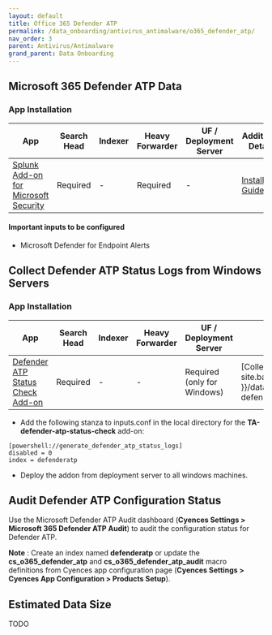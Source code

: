 ```yaml
---
layout: default
title: Office 365 Defender ATP
permalink: /data_onboarding/antivirus_antimalware/o365_defender_atp/
nav_order: 3
parent: Antivirus/Antimalware
grand_parent: Data Onboarding
---
```


## **Microsoft 365 Defender ATP Data**

### App Installation

| App |  Search Head  | Indexer | Heavy Forwarder | UF / Deployment Server | Additional Details |
| ---- | ------ | ------------ | -------------- | -------------------- | ------ |
| [Splunk Add-on for Microsoft Security](https://splunkbase.splunk.com/app/6207/) | Required | - | Required | - | [Installation Guide](https://splunkbase.splunk.com/app/6207/#/details) |

#### Important inputs to be configured
* Microsoft Defender for Endpoint Alerts


## Collect Defender ATP Status Logs from Windows Servers 

### App Installation

| App |  Search Head  | Indexer | Heavy Forwarder | UF / Deployment Server | Additional Details |
| ---- | ------ | ------------ | -------------- | -------------------- | ------ |
| [Defender ATP Status Check Add-on](https://splunkbase.splunk.com/app/5691/) | Required | - | - | Required (only for Windows) | [Collect Defender ATP Status Logs from Windows Servers]({{ site.baseurl }}/data_onboarding/antivirus_antimalware/o365_defender_atp/#collect-defender-atp-status-logs-from-windows-servers) |


* Add the following stanza to inputs.conf in the local directory for the **TA-defender-atp-status-check** add-on:

```
[powershell://generate_defender_atp_status_logs] 
disabled = 0
index = defenderatp
```

* Deploy the addon from deployment server to all windows machines.


## Audit Defender ATP Configuration Status 

Use the Microsoft Defender ATP Audit dashboard (**Cyences Settings > Microsoft 365 Defender ATP Audit**) to audit the configuration status for Defender ATP.

**Note** : Create an index named **defenderatp** or update the **cs_o365_defender_atp** and **cs_o365_defender_atp_audit** macro definitions from Cyences app configuration page (**Cyences Settings > Cyences App Configuration > Products Setup**).

## Estimated Data Size
TODO